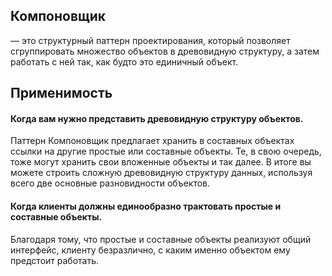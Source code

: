 ## Компоновщик

— это структурный паттерн проектирования, который позволяет сгруппировать множество объектов в древовидную структуру, а
затем работать с ней так, как будто это единичный объект.

## Применимость

#### Когда вам нужно представить древовидную структуру объектов.

Паттерн Компоновщик предлагает хранить в составных объектах ссылки на другие простые или составные объекты. Те, в свою
очередь, тоже могут хранить свои вложенные объекты и так далее. В итоге вы можете строить сложную древовидную структуру
данных, используя всего две основные разновидности объектов.

#### Когда клиенты должны единообразно трактовать простые и составные объекты.

Благодаря тому, что простые и составные объекты реализуют общий интерфейс, клиенту безразлично, с каким именно объектом
ему предстоит работать.